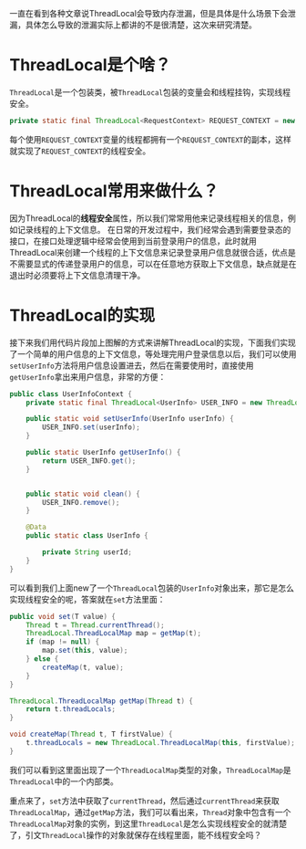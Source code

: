 一直在看到各种文章说ThreadLocal会导致内存泄漏，但是具体是什么场景下会泄漏，具体怎么导致的泄漏实际上都讲的不是很清楚，这次来研究清楚。

# ThreadLocal是个啥？

`ThreadLocal`是一个包装类，被`ThreadLocal`包装的变量会和线程挂钩，实现线程安全。
```java
private static final ThreadLocal<RequestContext> REQUEST_CONTEXT = new ThreadLocal<>();
```
每个使用`REQUEST_CONTEXT`变量的线程都拥有一个`REQUEST_CONTEXT`的副本，这样就实现了`REQUEST_CONTEXT`的线程安全。

# ThreadLocal常用来做什么？
因为ThreadLocal的**线程安全**属性，所以我们常常用他来记录线程相关的信息，例如记录线程的上下文信息。
在日常的开发过程中，我们经常会遇到需要登录态的接口，在接口处理逻辑中经常会使用到当前登录用户的信息，此时就用ThreadLocal来创建一个线程的上下文信息来记录登录用户信息就很合适，优点是不需要显式的传递登录用户的信息，可以在任意地方获取上下文信息，缺点就是在退出时必须要将上下文信息清理干净。

# ThreadLocal的实现

接下来我们用代码片段加上图解的方式来讲解ThreadLocal的实现，下面我们实现了一个简单的用户信息的上下文信息，等处理完用户登录信息以后，我们可以使用`setUserInfo`方法将用户信息设置进去，然后在需要使用时，直接使用`getUserInfo`拿出来用户信息，非常的方便：

```java
public class UserInfoContext {
    private static final ThreadLocal<UserInfo> USER_INFO = new ThreadLocal<>();

    public static void setUserInfo(UserInfo userInfo) {
        USER_INFO.set(userInfo);
    }

    public static UserInfo getUserInfo() {
        return USER_INFO.get();
    }


    public static void clean() {
        USER_INFO.remove();
    }

    @Data
    public static class UserInfo {

        private String userId;
    }
}
```

可以看到我们上面new了一个`ThreadLocal`包装的`UserInfo`对象出来，那它是怎么实现线程安全的呢，答案就在`set`方法里面：
```java
public void set(T value) {
    Thread t = Thread.currentThread();
    ThreadLocal.ThreadLocalMap map = getMap(t);
    if (map != null) {
        map.set(this, value);
    } else {
        createMap(t, value);
    }
}

ThreadLocal.ThreadLocalMap getMap(Thread t) {
    return t.threadLocals;
}

void createMap(Thread t, T firstValue) {
    t.threadLocals = new ThreadLocal.ThreadLocalMap(this, firstValue);
}
```
我们可以看到这里面出现了一个`ThreadLocalMap`类型的对象，`ThreadLocalMap`是`ThreadLocal`中的一个内部类。

重点来了，`set`方法中获取了`currentThread`，然后通过`currentThread`来获取`ThreadLocalMap`，通过`getMap`方法，我们可以看出来，`Thread`对象中包含有一个`ThreadLocalMap`对象的实例，到这里`ThreadLocal`是怎么实现线程安全的就清楚了，引文`ThreadLocal`操作的对象就保存在线程里面，能不线程安全吗？